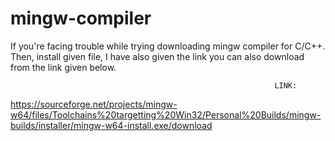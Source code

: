 # mingw-compiler
If you're facing trouble while trying downloading mingw compiler for C/C++. Then, install given file, I have also given the link you can also download from the link given below.


                                                               LINK:
                                                                 
https://sourceforge.net/projects/mingw-w64/files/Toolchains%20targetting%20Win32/Personal%20Builds/mingw-builds/installer/mingw-w64-install.exe/download
